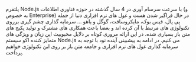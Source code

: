 پلتفرم Node.js با سرعت سرسام آوری در 4 سال گذشته در حوزه فناوری اطلاعات (و به خصوص Enterprise) در حال فراگیر شدن هست و غول های نرم افزاری دنیا از جمله پی پال، فیس بوک، مایکروسافت، گوگل و یاهو ... سرمایه گذاری چشم گیری برروی تکنولوژی های مرتبط با آن کرده اند و بعضا باعث همکاری های مشترک و تولید پکیج های متن باز بسیاری شده. در این ارائه مروری کوتاه بر دلایل محبوبیت این زبان و ویژگی های متمایز کننده اکو سیستم Node.js می کنیم. در ادامه به پیشبینی آینده نود با توجه به سرمایه گذاری غول های نرم افزاری و جامعه متن باز بر روی این تکنولوژی خواهیم پرداخت.